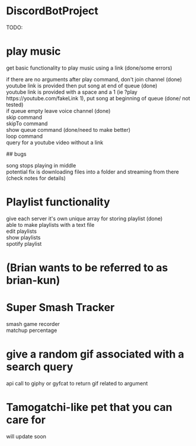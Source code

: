 ﻿# DiscordBotProject


TODO:

# play music
<p>get basic functionality to play music using a link (done/some errors)</p>
<p>if there are no arguments after play command, don't join channel (done) <br>
youtube link is provided then put song at end of queue (done)<br>
youtube link is provided with a space and a 1 (ie ?play https://youtube.com/fakeLink 1), put song at beginning of queue  (done/ not tested)<br>
if queue empty leave voice channel (done)<br>
skip command<br>
skipTo command<br>
show queue command  (done/need to make better)<br>
loop command<br>
query for a youtube video without a link</p>
## bugs
<p>song stops playing in middle<br>
potential fix is downloading files into a folder and streaming from there (check notes for details)</p>




# Playlist functionality
<p>give each server it's own unique array for storing playlist (done)<br>
able to make playlists with a text file<br>
edit playlists<br>
show playlists<br>
spotify playlist<br></p>

# (Brian wants to be referred to as brian-kun)
# Super Smash Tracker
<p>smash game recorder<br>
matchup percentage<br></p>

# give a random gif associated with a search query
<p>api call to giphy or gyfcat to return gif related to argument<br></p>

# Tamogatchi-like pet that you can care for
<p>will update soon<br></p>
